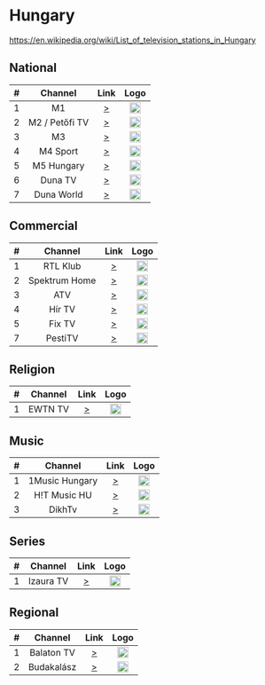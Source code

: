 <h1>Hungary</h1>

https://en.wikipedia.org/wiki/List_of_television_stations_in_Hungary

<h2>National</h2>

| #   | Channel        | Link  | Logo |
|:---:|:--------------:|:-----:|:-----:
| 1   | M1             | [>](https://redirect.onlinestream.live/mkredir.m3u8?video=mtv1live&ext=.m3u8) | <img height="20" src="https://i.imgur.com/neddXUd.png" /> |
| 2   | M2 / Petőfi TV | [>](https://redirect.onlinestream.live/mkredir.m3u8?video=mtv2live&ext=.m3u8) | <img height="20" src="https://i.imgur.com/CzaDhmA.png" /> |
| 3   | M3             | [>](https://streamjump2.mediaworld.gq:443/m3/0EjMxETOxgjM.m3u8) | <img height="20" src="https://onlinestream.live/logos/5931.png" /> |
| 4   | M4 Sport       | [>](https://aks-we02-cdn.connectmedia.hu/1104/7ddb80b11e6e0d09a9f76204f9acd1d8/60388ba8/index.m3u8?v=5iip:91.97.174.73) | <img height="20" src="https://i.imgur.com/9aF9H55.png" /> |
| 5   | M5 Hungary     | [>](https://redirect.onlinestream.live/mkredir.m3u8?video=mtv5live&ext=.m3u8) | <img height="20" src="https://i.imgur.com/qLQz2V6.png" /> |
| 6   | Duna TV        | [>](https://redirect.onlinestream.live/mkredir.m3u8?video=dunalive&ext=.m3u8) | <img height="20" src="https://i.imgur.com/b4RXacY.png" /> |
| 7   | Duna World     | [>](https://redirect.onlinestream.live/mkredir.m3u8?video=dunaworldlive&ext=.m3u8) | <img height="20" src="https://i.imgur.com/DciAdFF.png" /> |

<h2>Commercial</h2>

| #   | Channel        | Link  | Logo |
|:---:|:--------------:|:-----:|:-----:
| 1   | RTL Klub       | [>](https://stream.y5.hu:443/stream/stream_rtlklub/hls1/stream.m3u8) | <img height="20" src="https://onlinestream.live/logos/6141.png" /> |
| 2   | Spektrum Home  | [>](http://152.66.115.226:33390/bysid/207) | <img height="20" src="https://epgcdn.azureedge.net/wp-content/uploads/2020/08/logo_SPKH_LOGO_2020_WHITE_65_2.png" /> |
| 3   | ATV            | [>](http://streamservers.atv.hu:80/atvlive/atvstream_2_aac/playlist.m3u8) | <img height="20" src="https://onlinestream.live/logos/4739.png" /> |
| 4   | Hír TV         | [>](https://streamjump2.mediaworld.gq:443/hirtv/00QMyETM4cjM.m3u8) | <img height="20" src="https://onlinestream.live/logos/4740.png" /> |
| 5   | Fix TV         | [>](https://fixhd.tv:8082/fix/hd.stream/playlist.m3u8) | <img height="20" src="https://onlinestream.live/logos/1833.png" /> |
| 7   | PestiTV        | [>](https://eco001.e-co.hu:443/PestiSracokTV/index.m3u8) | <img height="20" src="https://pestitv.pestisracok.hu/wp-content/uploads/2020/08/PestiTV_Logo_40white-2.png" /> |

<h2>Religion</h2>

| #   | Channel        | Link  | Logo |
|:---:|:--------------:|:-----:|:-----:
| 1   | EWTN TV        | [>](https://stream.y5.hu/stream/stream_bonum/stream.m3u8) | <img height="20" src="https://katolikus.tv/wp-content/themes/bonum/img/ewtn-badge.jpg" /> |

<h2>Music</h2>

| #   | Channel        | Link  | Logo |
|:---:|:--------------:|:-----:|:-----:
| 1  | 1Music Hungary | [>](http://1music.hu/1music.m3u8) | <img height="20" src="https://i.imgur.com/rw2C3DY.jpg" /> |
| 2   | H!T Music HU   | [>](http://hitmusic.hu/hitmusic.m3u8) | <img height="20" src="https://i.imgur.com/rw2C3DY.jpg" /> |
| 3   | DikhTv         | [>](http://152.66.115.226:33390/bysid/205) | <img height="20" src="https://imgur.com/a/9qHsXpX" /> |

<h2>Series</h2>

| #   | Channel        | Link  | Logo |
|:---:|:--------------:|:-----:|:-----:
| 1   | Izaura TV      | [>](https://streaming.mytvback.com:443/stream/ZaVvey75VLW29yAe9RO4hw/1642857061/channel040/stream.m3u8) | <img height="20" src="https://onlinestream.live/logos/6141.png" /> |

<h2>Regional</h2>

| #   | Channel        | Link  | Logo |
|:---:|:--------------:|:-----:|:-----:
| 1   | Balaton TV     | [>](https://stream.iptvservice.eu/hls/balatontv.m3u8) | <img height="20" src="https://i.imgur.com/ip8L5Vt.jpg" /> |
| 2   | Budakalász     | [>](https://stream.streaming4u.hu/TVBudakalasz/tracks-v1a1/mono.m3u8) | <img height="20" src="https://i.imgur.com/MGkvVQg.png" /> |

